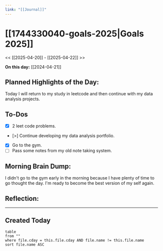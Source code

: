 ```yaml
---
link: "[[Journal]]"
---
```

# [[1744330040-goals-2025|Goals 2025]]
<< [[2025-04-20]] - [[2025-04-22]] >>

**On this day:** [[2024-04-21]]
## Planned Highlights of the Day:
Today I will return to my study in leetcode and then continue with my data analysis projects.
## To-Dos
- [x] 2 leet code problems.
- [>] Continue developing my data analysis portfolio.
- [x] Go to the gym.
- [ ] Pass some notes from my old note taking system.
## Morning Brain Dump:
I didn't go to the gym early in the morning because I have plenty of time to go thought the day. I'm ready to become the best version of my self again.
## Reflection:

---
## Created Today
```dataview
table
from ""
where file.cday = this.file.cday AND file.name != this.file.name
sort file.name ASC
```

